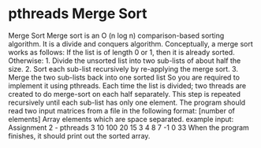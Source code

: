 # pthreads Merge Sort
 Merge Sort Merge sort is an O (n log n) comparison-based sorting algorithm. It is a divide and conquers algorithm. Conceptually, a merge sort works as follows: If the list is of length 0 or 1, then it is already sorted. Otherwise: 1. Divide the unsorted list into two sub-lists of about half the size. 2. Sort each sub-list recursively by re-applying the merge sort. 3. Merge the two sub-lists back into one sorted list So you are required to implement it using pthreads. Each time the list is divided; two threads are created to do merge-sort on each half separately. This step is repeated recursively until each sub-list has only one element. The program should read two input matrices from a file in the following format: [number of elements] Array elements which are space separated. example input: Assignment 2 - pthreads 3 10 100 20 15 3 4 8 7 -1 0 33  When the program finishes, it should print out the sorted array.
